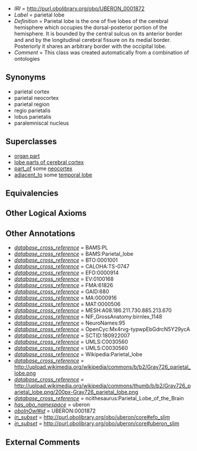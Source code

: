  * *IRI* = http://purl.obolibrary.org/obo/UBERON_0001872
 * *Label* = parietal lobe
 * *Definition* = Parietal lobe is the one of five lobes of the cerebral hemisphere which occupies the dorsal-posterior portion of the hemisphere. It is bounded by the central sulcus on its anterior border and and by the longitudinal cerebral fissure on its medial border. Posteriorly it shares an arbitrary border with the occipital lobe.
 * *Comment* = This class was created automatically from a combination of ontologies

## Synonyms

 * parietal cortex
 * parietal neocortex
 * parietal region
 * regio parietalis
 * lobus parietalis
 * paralemniscal nucleus

## Superclasses

 * [organ part](../../UBERON/64/UBERON_0000064.md)
 * [lobe parts of cerebral cortex](../../UBERON/22/UBERON_0003022.md)
 * [part_of](../../BFO/50/BFO_0000050.md) some [neocortex](../../UBERON/50/UBERON_0001950.md)
 * [adjacent_to](../../RO/20/RO_0002220.md) some [temporal lobe](../../UBERON/71/UBERON_0001871.md)

## Equivalencies


## Other Logical Axioms


## Other Annotations

 * *[database_cross_reference](../../ef/oboInOwl#hasDbXref.md)* = BAMS:PL
 * *[database_cross_reference](../../ef/oboInOwl#hasDbXref.md)* = BAMS:Parietal_lobe
 * *[database_cross_reference](../../ef/oboInOwl#hasDbXref.md)* = BTO:0001001
 * *[database_cross_reference](../../ef/oboInOwl#hasDbXref.md)* = CALOHA:TS-0747
 * *[database_cross_reference](../../ef/oboInOwl#hasDbXref.md)* = EFO:0000914
 * *[database_cross_reference](../../ef/oboInOwl#hasDbXref.md)* = EV:0100168
 * *[database_cross_reference](../../ef/oboInOwl#hasDbXref.md)* = FMA:61826
 * *[database_cross_reference](../../ef/oboInOwl#hasDbXref.md)* = GAID:680
 * *[database_cross_reference](../../ef/oboInOwl#hasDbXref.md)* = MA:0000916
 * *[database_cross_reference](../../ef/oboInOwl#hasDbXref.md)* = MAT:0000506
 * *[database_cross_reference](../../ef/oboInOwl#hasDbXref.md)* = MESH:A08.186.211.730.885.213.670
 * *[database_cross_reference](../../ef/oboInOwl#hasDbXref.md)* = NIF_GrossAnatomy:birnlex_1148
 * *[database_cross_reference](../../ef/oboInOwl#hasDbXref.md)* = NeuroNames:95
 * *[database_cross_reference](../../ef/oboInOwl#hasDbXref.md)* = OpenCyc:Mx4rvg-typwpEbGdrcN5Y29ycA
 * *[database_cross_reference](../../ef/oboInOwl#hasDbXref.md)* = SCTID:180922007
 * *[database_cross_reference](../../ef/oboInOwl#hasDbXref.md)* = UMLS:C0030560
 * *[database_cross_reference](../../ef/oboInOwl#hasDbXref.md)* = UMLS:C0030560
 * *[database_cross_reference](../../ef/oboInOwl#hasDbXref.md)* = Wikipedia:Parietal_lobe
 * *[database_cross_reference](../../ef/oboInOwl#hasDbXref.md)* = http://upload.wikimedia.org/wikipedia/commons/b/b2/Gray726_parietal_lobe.png
 * *[database_cross_reference](../../ef/oboInOwl#hasDbXref.md)* = http://upload.wikimedia.org/wikipedia/commons/thumb/b/b2/Gray726_parietal_lobe.png/200px-Gray726_parietal_lobe.png
 * *[database_cross_reference](../../ef/oboInOwl#hasDbXref.md)* = ncithesaurus:Parietal_Lobe_of_the_Brain
 * *[has_obo_namespace](../../ce/oboInOwl#hasOBONamespace.md)* = uberon
 * *[oboInOwl#id](../../id/oboInOwl#id.md)* = UBERON:0001872
 * *[in_subset](../../et/oboInOwl#inSubset.md)* = http://purl.obolibrary.org/obo/uberon/core#efo_slim
 * *[in_subset](../../et/oboInOwl#inSubset.md)* = http://purl.obolibrary.org/obo/uberon/core#uberon_slim

## External Comments


